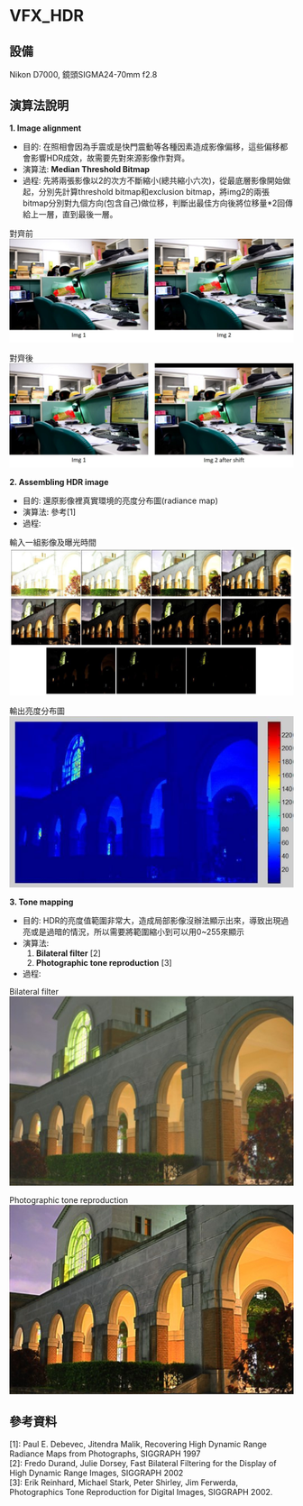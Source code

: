 # VFX_HDR

## 設備
Nikon D7000, 鏡頭SIGMA24-70mm f2.8

## 演算法說明

**1. Image alignment**
- 目的: 在照相會因為手震或是快門震動等各種因素造成影像偏移，這些偏移都會影響HDR成效，故需要先對來源影像作對齊。
- 演算法: **Median Threshold Bitmap**
- 過程: 先將兩張影像以2的次方不斷縮小(總共縮小六次)，從最底層影像開始做起，分別先計算threshold bitmap和exclusion bitmap，將img2的兩張bitmap分別對九個方向(包含自己)做位移，判斷出最佳方向後將位移量\*2回傳給上一層，直到最後一層。

對齊前\
![image](https://github.com/KakaCheng/VFX_HDR/blob/03bca044add3b7a49cc5ef3f68f988b103def30a/Readme_pic/04.jpg)

對齊後\
![image](https://github.com/KakaCheng/VFX_HDR/blob/03bca044add3b7a49cc5ef3f68f988b103def30a/Readme_pic/05.jpg)

**2. Assembling HDR image**
- 目的: 還原影像裡真實環境的亮度分布圖(radiance map)
- 演算法: 參考\[1]
- 過程:

輸入一組影像及曝光時間\
![image](https://github.com/KakaCheng/VFX_HDR/blob/03bca044add3b7a49cc5ef3f68f988b103def30a/Readme_pic/00.jpg)

輸出亮度分布圖\
![image](https://github.com/KakaCheng/VFX_HDR/blob/03bca044add3b7a49cc5ef3f68f988b103def30a/Readme_pic/01.jpg)

**3. Tone mapping**
- 目的: HDR的亮度值範圍非常大，造成局部影像沒辦法顯示出來，導致出現過亮或是過暗的情況，所以需要將範圍縮小到可以用0~255來顯示
- 演算法:
  1. **Bilateral filter** \[2]
  2. **Photographic tone reproduction** \[3]
- 過程:

Bilateral filter\
![image](https://github.com/KakaCheng/VFX_HDR/blob/03bca044add3b7a49cc5ef3f68f988b103def30a/Readme_pic/03.jpg)

Photographic tone reproduction\
![image](https://github.com/KakaCheng/VFX_HDR/blob/03bca044add3b7a49cc5ef3f68f988b103def30a/Readme_pic/02.jpg)

## 參考資料
\[1]: Paul E. Debevec, Jitendra Malik, Recovering High Dynamic Range Radiance Maps from Photographs, SIGGRAPH 1997\
\[2]: Fredo Durand, Julie Dorsey, Fast Bilateral Filtering for the Display of High Dynamic Range Images, SIGGRAPH 2002\
\[3]: Erik Reinhard, Michael Stark, Peter Shirley, Jim Ferwerda, Photographics Tone Reproduction for Digital Images, SIGGRAPH 2002.
